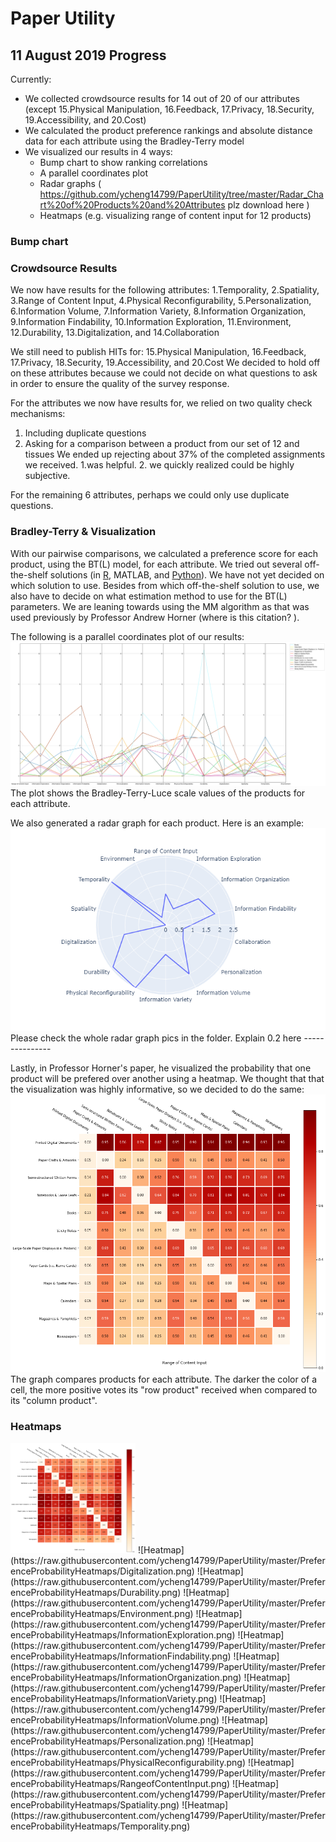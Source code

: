 # Paper Utility
## 11 August 2019 Progress 
Currently:
* We collected crowdsource results for 14 out of 20 of our attributes (except 15.Physical Manipulation, 16.Feedback, 17.Privacy, 18.Security, 19.Accessibility, and 20.Cost)
* We calculated the product preference rankings and absolute distance data for each attribute using the Bradley-Terry model
* We visualized our results in 4 ways: 
  * Bump chart to show ranking correlations 
  * A parallel coordinates plot 
  * Radar graphs ( https://github.com/ycheng14799/PaperUtility/tree/master/Radar_Chart%20of%20Products%20and%20Attributes plz download here ) 
  * Heatmaps (e.g. visualizing range of content input for 12 products)
  
  
### Bump chart 


### Crowdsource Results
We now have results for the following attributes: 1.Temporality, 2.Spatiality, 3.Range of Content Input, 4.Physical Reconfigurability, 5.Personalization, 6.Information Volume, 7.Information Variety, 8.Information Organization, 9.Information Findability, 10.Information Exploration, 11.Environment, 12.Durability, 13.Digitalization, and 14.Collaboration

We still need to publish HITs for: 15.Physical Manipulation, 16.Feedback, 17.Privacy, 18.Security, 19.Accessibility, and 20.Cost
We decided to hold off on these attributes because we could not decide on what questions to ask in order to ensure the quality of the survey response. 

For the attributes we now have results for, we relied on two quality check mechanisms: 
1. Including duplicate questions 
2. Asking for a comparison between a product from our set of 12 and tissues
We ended up rejecting about 37% of the completed assignments we received. 1.was helpful. 2. we quickly realized could be highly subjective. 

For the remaining 6 attributes, perhaps we could only use duplicate questions. 


### Bradley-Terry & Visualization 
With our pairwise comparisons, we calculated a preference score for each product, using the BT(L) model, for each attribute. We tried out several off-the-shelf solutions (in [R](https://github.com/hturner/BradleyTerry2), MATLAB, and [Python](http://choix.lum.li/en/latest/index.html)). We have not yet decided on which solution to use. Besides from which off-the-shelf solution to use, we also have to decide on what estimation method to use for the BT(L) parameters. We are leaning towards using the MM algorithm as that was used previously by Professor Andrew Horner (where is this citation? ). 

The following is a parallel coordinates plot of our results: 
![Parallel Coordinates Plot](https://raw.githubusercontent.com/ycheng14799/PaperUtility/master/ParallelCoordinatesPlot.png)
The plot shows the Bradley-Terry-Luce scale values of the products for each attribute.

We also generated a radar graph for each product. Here is an example: 
![Radar Chart](https://raw.githubusercontent.com/ycheng14799/PaperUtility/master/Semi-structuredRadarExample.png) Please check the whole radar graph pics in the folder. 
Explain 0.2 here ---------------

Lastly, in Professor Horner's paper, he visualized the probability that one product will be prefered over another using a heatmap. We thought that that the visualization was highly informative, so we decided to do the same: 
![Heatmap](https://raw.githubusercontent.com/ycheng14799/PaperUtility/master/heatmapExample.png)
The graph compares products for each attribute. The darker the color of a cell, the more positive votes its "row product" received when compared to its "column product". 

### Heatmaps

<img src="https://raw.githubusercontent.com/ycheng14799/PaperUtility/master/PreferenceProbabilityHeatmaps/Collaboration.png" alt="drawing" width="200"/>
![Heatmap](https://raw.githubusercontent.com/ycheng14799/PaperUtility/master/PreferenceProbabilityHeatmaps/Digitalization.png)
![Heatmap](https://raw.githubusercontent.com/ycheng14799/PaperUtility/master/PreferenceProbabilityHeatmaps/Durability.png)
![Heatmap](https://raw.githubusercontent.com/ycheng14799/PaperUtility/master/PreferenceProbabilityHeatmaps/Environment.png)
![Heatmap](https://raw.githubusercontent.com/ycheng14799/PaperUtility/master/PreferenceProbabilityHeatmaps/InformationExploration.png)
![Heatmap](https://raw.githubusercontent.com/ycheng14799/PaperUtility/master/PreferenceProbabilityHeatmaps/InformationFindability.png)
![Heatmap](https://raw.githubusercontent.com/ycheng14799/PaperUtility/master/PreferenceProbabilityHeatmaps/InformationOrganization.png)
![Heatmap](https://raw.githubusercontent.com/ycheng14799/PaperUtility/master/PreferenceProbabilityHeatmaps/InformationVariety.png)
![Heatmap](https://raw.githubusercontent.com/ycheng14799/PaperUtility/master/PreferenceProbabilityHeatmaps/InformationVolume.png)
![Heatmap](https://raw.githubusercontent.com/ycheng14799/PaperUtility/master/PreferenceProbabilityHeatmaps/Personalization.png)
![Heatmap](https://raw.githubusercontent.com/ycheng14799/PaperUtility/master/PreferenceProbabilityHeatmaps/PhysicalReconfigurability.png)
![Heatmap](https://raw.githubusercontent.com/ycheng14799/PaperUtility/master/PreferenceProbabilityHeatmaps/RangeofContentInput.png)
![Heatmap](https://raw.githubusercontent.com/ycheng14799/PaperUtility/master/PreferenceProbabilityHeatmaps/Spatiality.png)
![Heatmap](https://raw.githubusercontent.com/ycheng14799/PaperUtility/master/PreferenceProbabilityHeatmaps/Temporality.png)

